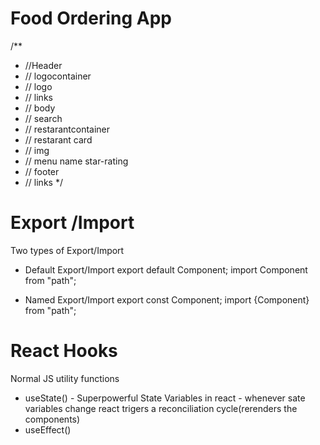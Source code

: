 # Food Ordering App
 
 /**
- //Header
- // logocontainer
- //   logo  
- //   links
- // body
- //   search
- //   restarantcontainer
- //   restarant card
- //    img
- // menu name star-rating
- // footer
- //   links
*/

# Export /Import
Two types of Export/Import

- Default Export/Import
export default Component; import Component from "path";

- Named Export/Import
export const Component; import {Component} from "path";

# React Hooks 
Normal JS utility functions

- useState() - Superpowerful State Variables in react 
             - whenever sate variables change react trigers a reconciliation cycle(rerenders the components) 
- useEffect()
